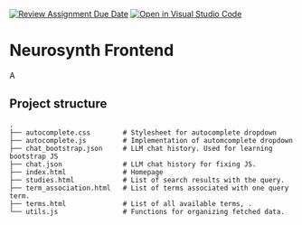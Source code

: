 [![Review Assignment Due Date](https://classroom.github.com/assets/deadline-readme-button-22041afd0340ce965d47ae6ef1cefeee28c7c493a6346c4f15d667ab976d596c.svg)](https://classroom.github.com/a/yOwut1-r)
[![Open in Visual Studio Code](https://classroom.github.com/assets/open-in-vscode-2e0aaae1b6195c2367325f4f02e2d04e9abb55f0b24a779b69b11b9e10269abc.svg)](https://classroom.github.com/online_ide?assignment_repo_id=21150041&assignment_repo_type=AssignmentRepo)
# Neurosynth Frontend

A 

## Project structure
```text
.
├── autocomplete.css        # Stylesheet for autocomplete dropdown
├── autocomplete.js         # Implementation of automcomplete dropdown
├── chat_bootstrap.json     # LLM chat history. Used for learning bootstrap JS
├── chat.json               # LLM chat history for fixing JS.
├── index.html              # Homepage
├── studies.html            # List of search results with the query.
├── term_association.html   # List of terms associated with one query term.
├── terms.html              # List of all available terms, .
└── utils.js                # Functions for organizing fetched data.
```